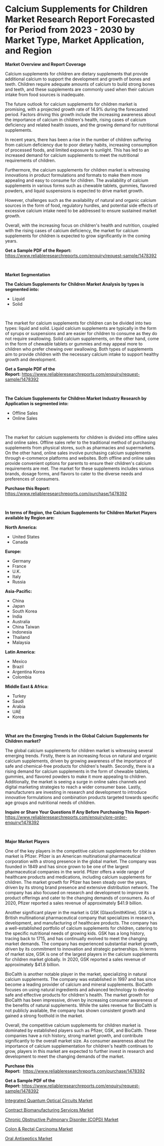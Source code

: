 <p><h1>Calcium Supplements for Children Market Research Report Forecasted for Period from 2023 -  2030 by Market Type, Market Application, and Region</h1></p><p><strong>Market Overview and Report Coverage</strong></p>
<p><p>Calcium supplements for children are dietary supplements that provide additional calcium to support the development and growth of bones and teeth. Children require adequate amounts of calcium to build strong bones and teeth, and these supplements are commonly used when their calcium intake from food sources is inadequate.</p><p>The future outlook for calcium supplements for children market is promising, with a projected growth rate of 14.9% during the forecasted period. Factors driving this growth include the increasing awareness about the importance of calcium in children's health, rising cases of calcium deficiency and related health issues, and the growing demand for nutritional supplements.</p><p>In recent years, there has been a rise in the number of children suffering from calcium deficiency due to poor dietary habits, increasing consumption of processed foods, and limited exposure to sunlight. This has led to an increased demand for calcium supplements to meet the nutritional requirements of children.</p><p>Furthermore, the calcium supplements for children market is witnessing innovations in product formulations and formats to make them more appealing and easy to consume for children. The availability of calcium supplements in various forms such as chewable tablets, gummies, flavored powders, and liquid suspensions is expected to drive market growth.</p><p>However, challenges such as the availability of natural and organic calcium sources in the form of food, regulatory hurdles, and potential side effects of excessive calcium intake need to be addressed to ensure sustained market growth.</p><p>Overall, with the increasing focus on children's health and nutrition, coupled with the rising cases of calcium deficiency, the market for calcium supplements for children is expected to grow significantly in the coming years.</p></p>
<p><strong>Get a Sample PDF of the Report:</strong> <a href="https://www.reliableresearchreports.com/enquiry/request-sample/1478392">https://www.reliableresearchreports.com/enquiry/request-sample/1478392</a></p>
<p>&nbsp;</p>
<p><strong>Market Segmentation</strong></p>
<p><strong>The Calcium Supplements for Children Market Analysis by types is segmented into:</strong></p>
<p><ul><li>Liquid</li><li>Solid</li></ul></p>
<p>&nbsp;</p>
<p><p>The market for calcium supplements for children can be divided into two types: liquid and solid. Liquid calcium supplements are typically in the form of syrups or suspensions and are easier for children to consume as they do not require swallowing. Solid calcium supplements, on the other hand, come in the form of chewable tablets or gummies and may appeal more to children who prefer chewing over swallowing. Both types of supplements aim to provide children with the necessary calcium intake to support healthy growth and development.</p></p>
<p><strong>Get a Sample PDF of the Report:</strong>&nbsp;<a href="https://www.reliableresearchreports.com/enquiry/request-sample/1478392">https://www.reliableresearchreports.com/enquiry/request-sample/1478392</a></p>
<p>&nbsp;</p>
<p><strong>The Calcium Supplements for Children Market Industry Research by Application is segmented into:</strong></p>
<p><ul><li>Offline Sales</li><li>Online Sales</li></ul></p>
<p>&nbsp;</p>
<p><p>The market for calcium supplements for children is divided into offline sales and online sales. Offline sales refer to the traditional method of purchasing supplements from physical stores, such as pharmacies and supermarkets. On the other hand, online sales involve purchasing calcium supplements through e-commerce platforms and websites. Both offline and online sales provide convenient options for parents to ensure their children's calcium requirements are met. The market for these supplements includes various brands, dosage forms, and flavors to cater to the diverse needs and preferences of consumers.</p></p>
<p><strong>Purchase this Report:</strong>&nbsp; <a href="https://www.reliableresearchreports.com/purchase/1478392">https://www.reliableresearchreports.com/purchase/1478392</a></p>
<p>&nbsp;</p>
<p><strong>In terms of Region, the Calcium Supplements for Children Market Players available by Region are:</strong></p>
<p>
    <p> <strong> North America: </strong>
        <ul>
            <li>United States</li>
            <li>Canada</li>
        </ul>
        </p> 
    <p> <strong> Europe: </strong>
        <ul>
            <li>Germany</li>
            <li>France</li>
            <li>U.K.</li>
            <li>Italy</li>
            <li>Russia</li>
        </ul>
        </p> 
    <p> <strong> Asia-Pacific: </strong>
        <ul>
            <li>China</li>
            <li>Japan</li>
            <li>South Korea</li>
            <li>India</li>
            <li>Australia</li>
            <li>China Taiwan</li>
            <li>Indonesia</li>
            <li>Thailand</li>
            <li>Malaysia</li>
        </ul>
        </p> 
    <p> <strong> Latin America: </strong>
        <ul>
            <li>Mexico</li>
            <li>Brazil</li>
            <li>Argentina Korea</li>
            <li>Colombia</li>
        </ul>
        </p> 
    <p> <strong> Middle East & Africa: </strong>
        <ul>
            <li>Turkey</li>
            <li>Saudi</li>
            <li>Arabia</li>
            <li>UAE</li>
            <li>Korea</li>
        </ul>
    </p>
    </p>
<p>&nbsp;</p>
<p><strong>What are the Emerging Trends in the Global Calcium Supplements for Children market?</strong></p>
<p><p>The global calcium supplements for children market is witnessing several emerging trends. Firstly, there is an increasing focus on natural and organic calcium supplements, driven by growing awareness of the importance of safe and chemical-free products for children's health. Secondly, there is a rising demand for calcium supplements in the form of chewable tablets, gummies, and flavored powders to make it more appealing to children. Additionally, the market is seeing a surge in online sales channels and digital marketing strategies to reach a wider consumer base. Lastly, manufacturers are investing in research and development to introduce innovative formulations and combination products targeted towards specific age groups and nutritional needs of children.</p></p>
<p><strong>Inquire or Share Your Questions If Any Before Purchasing This Report</strong>- <a href="https://www.reliableresearchreports.com/enquiry/pre-order-enquiry/1478392">https://www.reliableresearchreports.com/enquiry/pre-order-enquiry/1478392</a></p>
<p>&nbsp;</p>
<p><strong>Major Market Players</strong></p>
<p><p>One of the key players in the competitive calcium supplements for children market is Pfizer. Pfizer is an American multinational pharmaceutical corporation with a strong presence in the global market. The company was founded in 1849 and has since grown to be one of the largest pharmaceutical companies in the world. Pfizer offers a wide range of healthcare products and medications, including calcium supplements for children. The market growth for Pfizer has been steady over the years, driven by its strong brand presence and extensive distribution network. The company has also focused on research and development to improve its product offerings and cater to the changing demands of consumers. As of 2020, Pfizer reported a sales revenue of approximately $41.9 billion.</p><p>Another significant player in the market is GSK (GlaxoSmithKline). GSK is a British multinational pharmaceutical company that specializes in research, development, and manufacturing of healthcare products. The company has a well-established portfolio of calcium supplements for children, catering to the specific nutritional needs of growing kids. GSK has a long history, tracing back to 1715, and has continually evolved to meet the changing market demands. The company has experienced substantial market growth, driven by its commitment to innovation and strategic partnerships. In terms of market size, GSK is one of the largest players in the calcium supplements for children market globally. In 2020, GSK reported a sales revenue of approximately $41.8 billion.</p><p>BioCalth is another notable player in the market, specializing in natural calcium supplements. The company was established in 1997 and has since become a leading provider of calcium and mineral supplements. BioCalth focuses on using natural ingredients and advanced technology to develop safe and effective products for children's health. The market growth for BioCalth has been impressive, driven by increasing consumer awareness of the benefits of natural supplements. While the sales revenue for BioCalth is not publicly available, the company has shown consistent growth and gained a strong foothold in the market.</p><p>Overall, the competitive calcium supplements for children market is dominated by established players such as Pfizer, GSK, and BioCalth. These companies have a rich history, strong market growth, and contribute significantly to the overall market size. As consumer awareness about the importance of calcium supplementation for children's health continues to grow, players in this market are expected to further invest in research and development to meet the changing demands of the market.</p></p>
<p><strong>Purchase this Report:</strong>&nbsp;&nbsp;<a href="https://www.reliableresearchreports.com/purchase/1478392">https://www.reliableresearchreports.com/purchase/1478392</a></p>
<p></p>
<p><strong>Get a Sample PDF of the Report:</strong>&nbsp;<a href="https://www.reliableresearchreports.com/enquiry/request-sample/1478392">https://www.reliableresearchreports.com/enquiry/request-sample/1478392</a></p>
<p><p><a href="https://medium.com/@walterstanley64/integrated-quantum-optical-circuits-market-size-growth-forecast-2023-2030-ffb0b2c3f14c">Integrated Quantum Optical Circuits Market</a></p><p><a href="https://www.linkedin.com/pulse/decoding-contract-biomanufacturing-services-market/">Contract Biomanufacturing Services Market</a></p><p><a href="https://www.linkedin.com/pulse/chronic-obstructive-pulmonary-disorder-copd-market-insights/">Chronic Obstructive Pulmonary Disorder (COPD) Market</a></p><p><a href="https://www.linkedin.com/pulse/colon-amp-rectal-carcinoma-market-size-share-global/">Colon & Rectal Carcinoma Market</a></p><p><a href="https://medium.com/@favor.look.seal/oral-antiseptics-nbsp-market-focuses-on-market-share-size-and-projected-forecast-till-2030-1304b2622803">Oral Antiseptics Market</a></p></p>